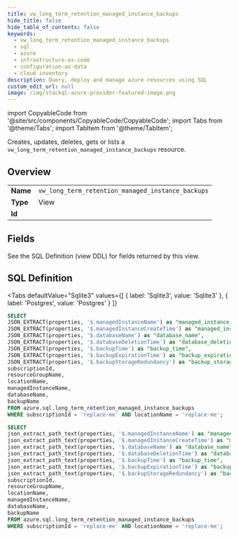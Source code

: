 ```yaml
--- 
title: vw_long_term_retention_managed_instance_backups
hide_title: false
hide_table_of_contents: false
keywords:
  - vw_long_term_retention_managed_instance_backups
  - sql
  - azure
  - infrastructure-as-code
  - configuration-as-data
  - cloud inventory
description: Query, deploy and manage azure resources using SQL
custom_edit_url: null
image: /img/stackql-azure-provider-featured-image.png
---
```


import CopyableCode from '@site/src/components/CopyableCode/CopyableCode';
import Tabs from '@theme/Tabs';
import TabItem from '@theme/TabItem';

Creates, updates, deletes, gets or lists a <code>vw_long_term_retention_managed_instance_backups</code> resource.

## Overview
<table><tbody>
<tr><td><b>Name</b></td><td><code>vw_long_term_retention_managed_instance_backups</code></td></tr>
<tr><td><b>Type</b></td><td>View</td></tr>
<tr><td><b>Id</b></td><td><CopyableCode code="azure.sql.vw_long_term_retention_managed_instance_backups" /></td></tr>
</tbody></table>

## Fields

See the SQL Definition (view DDL) for fields returned by this view.

## SQL Definition

<Tabs
defaultValue="Sqlite3"
values={[
{ label: 'Sqlite3', value: 'Sqlite3' },
{ label: 'Postgres', value: 'Postgres' }
]}
>
<TabItem value="Sqlite3">

```sql
SELECT
JSON_EXTRACT(properties, '$.managedInstanceName') as "managed_instance_name",
JSON_EXTRACT(properties, '$.managedInstanceCreateTime') as "managed_instance_create_time",
JSON_EXTRACT(properties, '$.databaseName') as "database_name",
JSON_EXTRACT(properties, '$.databaseDeletionTime') as "database_deletion_time",
JSON_EXTRACT(properties, '$.backupTime') as "backup_time",
JSON_EXTRACT(properties, '$.backupExpirationTime') as "backup_expiration_time",
JSON_EXTRACT(properties, '$.backupStorageRedundancy') as "backup_storage_redundancy",
subscriptionId,
resourceGroupName,
locationName,
managedInstanceName,
databaseName,
backupName
FROM azure.sql.long_term_retention_managed_instance_backups
WHERE subscriptionId = 'replace-me' AND locationName = 'replace-me';
```

</TabItem>
<TabItem value="Postgres">

```sql
SELECT
json_extract_path_text(properties, '$.managedInstanceName') as "managed_instance_name",
json_extract_path_text(properties, '$.managedInstanceCreateTime') as "managed_instance_create_time",
json_extract_path_text(properties, '$.databaseName') as "database_name",
json_extract_path_text(properties, '$.databaseDeletionTime') as "database_deletion_time",
json_extract_path_text(properties, '$.backupTime') as "backup_time",
json_extract_path_text(properties, '$.backupExpirationTime') as "backup_expiration_time",
json_extract_path_text(properties, '$.backupStorageRedundancy') as "backup_storage_redundancy",
subscriptionId,
resourceGroupName,
locationName,
managedInstanceName,
databaseName,
backupName
FROM azure.sql.long_term_retention_managed_instance_backups
WHERE subscriptionId = 'replace-me' AND locationName = 'replace-me';
```

</TabItem>
</Tabs>
